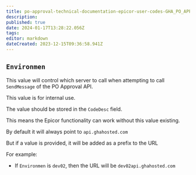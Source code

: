 ```yaml
---
title: po-approval-technical-documentation-epicor-user-codes-GHA_PO_APP-Environmen
description: 
published: true
date: 2024-01-17T13:28:22.056Z
tags: 
editor: markdown
dateCreated: 2023-12-15T09:36:58.941Z
---
```


## `Environmen`
This value will control which server to call when attempting to call `SendMessage` of the PO Approval API.

This value is for internal use.

The value should be stored in the `CodeDesc` field.

This means the Epicor functionality can work without this value existing.

By default it will always point to `api.ghahosted.com`

But if a value is provided, it will be added as a prefix to the URL

For example:
- If `Environmen` is `dev02`, then the URL will be `dev02api.ghahosted.com`
